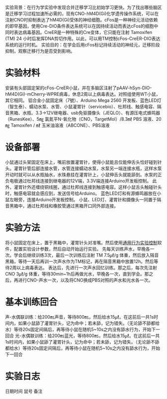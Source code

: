 实验背景：在行为学实验中发现合并迁移学习比初始学习更快。为了找出哪些脑区是迁移学习过程加速所必需的，现有CNO-hM4D(Gi)化学遗传操作系统，可以在注射CNO时抑制表达了hM4D(Gi)受体的神经细胞。cFos是一种神经元活动依赖的即早基因，使用Cre-DIO条件表达系统可以在因持续活动而表达cFos的细胞中同时表达病毒基因。CreER是一种特殊的Cre变体，它只能在注射 Tamoxifen (TM) 24 小时后发挥DNA剪切作用。以此，可以用TM控制cFos-CreER-DIO表达系统的运行时机。
实验目的：在学会后用cFos标记持续活动的神经元，迁移阶段抑制，观察迁移行为是否受到影响。

# 实验材料
安装有头部固定架的cFos-CreER小鼠，并在多脑区注射了pAAV-hSyn-DIO-hM4D(Gi)-mCherry-WPRE病毒，休息2周以上病毒表达。对照组使用WT小鼠，其它相同。
铝合金小鼠固定床（7號）、Arduino Mega 2560 开发板、蓝色LED灯（智生泰）、蠕动水泵、水管、小鼠灌胃针（servicebio）、杜邦线、触感电容、隔音黑箱、水瓶、3.3→12V继电器、usb免驱摄像头（JEQLO）、有源压电式蜂鸣器（RunesKee）、5㎎ 氯氮平N-氧化物（CNO，TargetMol）/8.3㎖ PBS 溶液、20㎎ Tamoxifen / ㎖ 玉米油溶液（ABCONE）、PBS溶液

# 设备部署
小鼠通过头架固定在床上，嘴前放置灌胃针，使得小鼠能且仅能伸舌头恰好碰到针头。灌胃针管后部连接水管，水管连接蠕动水泵，水泵另一端连接水瓶，这样水泵开动时就可以从水瓶抽水，水珠悬挂在灌胃针上，小鼠伸舌头就能舔到。水泵的正负电极通过杜邦线连接到继电器的12V端，3.3V端连接Arduino开发板控制。
此外，灌胃针外还缠绕铜线圈，通过杜邦线连接到触感电容。这样小鼠舌头触碰针头时，触感电容就会感应到，发送信号给Arduino。
蓝色LED灯和有源蜂鸣器放在小鼠左眼旁，连接Arduino开发板控制。
小鼠、LED灯、灌胃针和摄像头一同置于隔音黑箱中，通过杜邦线和橡胶管通过黑箱开口同外部连接。

# 实验方法
将小鼠固定在床上，置于黑箱中，灌胃针头对准嘴。然后使用[通用行为实验控制](https://github.com/ShanghaitechGuanjisongLab/Generic-Behavioural-Experimental-Control)软件，配置实验设计参数，然后自动开始运行实验。
先每天训练声水，早晚各一次。学会后继续训练3次，最后一次训练后注射 TM 7.5㎕/g 体重，然后放入隔音黑箱，等待一天后再训一次声水作为TM标记，再在隔音黑箱中放置12h。然后等待2周以上病毒表达。
表达后，先进行一次声水回忆训练。那之后，每次先注射 CNO 3㎕/g 体重，等待30min~1h后再做光水，早晚各一次，直到学会。那之后，再进行CNO-声水一次，以及将CNO换成PBS对照的声水和光水各一次。

# 基本训练回合
声-水偶联训练：给200㎳声音，等待800㎳，然后给水15㎕。在这前后一共1s时间内，如果小鼠舔了灌胃针头，记为命中；若未舔，记为错失。（无论舔不舔都给水）等待20s固定间隔后，再等待小鼠在随机5~10s之内没有舔水行为，开始下一回合
光-水偶联训练：给200㎳蓝光，等待800㎳，然后给水15㎕。在这前后一共1s时间内，如果小鼠舔了灌胃针头，记为命中；若未舔，记为错失。（无论舔不舔都给水）等待20s固定间隔后，再等待小鼠在随机5~10s之内没有舔水行为，开始下一回合

# 实验日志
日期时间	鼠号	备注